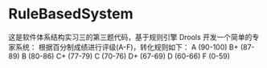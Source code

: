 # RuleBasedSystem
这是软件体系结构实习三的第三题代码，基于规则引擎 Drools 开发一个简单的专家系统：
根据百分制成绩进行评级(A-F)，转化规则如下：
A (90-100)
B+ (87-89)
B (80-86)
C+ (77-79)
C (70-76)
D+ (67-69)
D (60-66)
F (0-59) 
